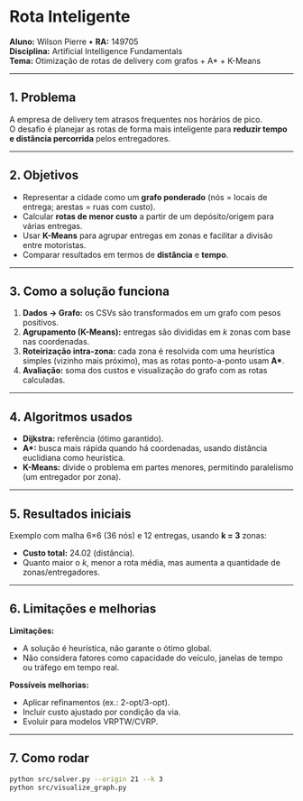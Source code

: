 # Rota Inteligente  

**Aluno:** Wilson Pierre • **RA:** 149705  
**Disciplina:** Artificial Intelligence Fundamentals  
**Tema:** Otimização de rotas de delivery com grafos + A* + K-Means  

---

## 1. Problema
A empresa de delivery tem atrasos frequentes nos horários de pico.  
O desafio é planejar as rotas de forma mais inteligente para **reduzir tempo e distância percorrida** pelos entregadores.  

---

## 2. Objetivos
- Representar a cidade como um **grafo ponderado** (nós = locais de entrega; arestas = ruas com custo).  
- Calcular **rotas de menor custo** a partir de um depósito/origem para várias entregas.  
- Usar **K-Means** para agrupar entregas em zonas e facilitar a divisão entre motoristas.  
- Comparar resultados em termos de **distância** e **tempo**.  

---

## 3. Como a solução funciona
1. **Dados → Grafo:** os CSVs são transformados em um grafo com pesos positivos.  
2. **Agrupamento (K-Means):** entregas são divididas em *k* zonas com base nas coordenadas.  
3. **Roteirização intra-zona:** cada zona é resolvida com uma heurística simples (vizinho mais próximo), mas as rotas ponto-a-ponto usam **A\***.  
4. **Avaliação:** soma dos custos e visualização do grafo com as rotas calculadas.  

---

## 4. Algoritmos usados
- **Dijkstra:** referência (ótimo garantido).  
- **A\*:** busca mais rápida quando há coordenadas, usando distância euclidiana como heurística.  
- **K-Means:** divide o problema em partes menores, permitindo paralelismo (um entregador por zona).  

---

## 5. Resultados iniciais
Exemplo com malha 6×6 (36 nós) e 12 entregas, usando **k = 3** zonas:  

- **Custo total:** 24.02 (distância).  
- Quanto maior o *k*, menor a rota média, mas aumenta a quantidade de zonas/entregadores.  

---

## 6. Limitações e melhorias
**Limitações:**  
- A solução é heurística, não garante o ótimo global.  
- Não considera fatores como capacidade do veículo, janelas de tempo ou tráfego em tempo real.  

**Possíveis melhorias:**  
- Aplicar refinamentos (ex.: 2-opt/3-opt).  
- Incluir custo ajustado por condição da via.  
- Evoluir para modelos VRPTW/CVRP.  

---

## 7. Como rodar
```bash
python src/solver.py --origin 21 --k 3
python src/visualize_graph.py
